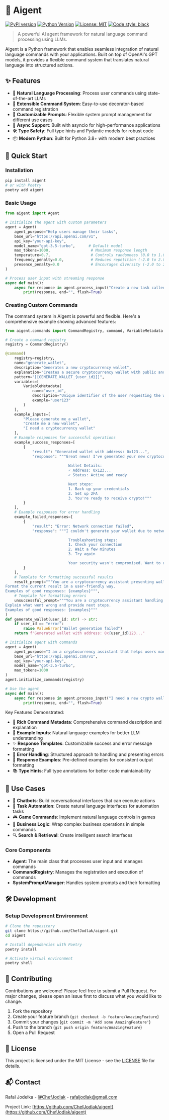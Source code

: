 # 🤖 Aigent

[![PyPI version](https://badge.fury.io/py/aigent.svg)](https://badge.fury.io/py/aigent)
[![Python Version](https://img.shields.io/pypi/pyversions/aigent.svg)](https://pypi.org/project/aigent/)
[![License: MIT](https://img.shields.io/badge/License-MIT-yellow.svg)](https://opensource.org/licenses/MIT)
[![Code style: black](https://img.shields.io/badge/code%20style-black-000000.svg)](https://github.com/psf/black)

> A powerful AI agent framework for natural language command processing using LLMs.

Aigent is a Python framework that enables seamless integration of natural language commands with your applications. Built on top of OpenAI's GPT models, it provides a flexible command system that translates natural language into structured actions.

## ✨ Features

- 🎯 **Natural Language Processing**: Process user commands using state-of-the-art LLMs
- 🔧 **Extensible Command System**: Easy-to-use decorator-based command registration
- 🎨 **Customizable Prompts**: Flexible system prompt management for different use cases
- 🚀 **Async Support**: Built with asyncio for high-performance applications
- 🛠️ **Type Safety**: Full type hints and Pydantic models for robust code
- 📦 **Modern Python**: Built for Python 3.8+ with modern best practices

## 🚀 Quick Start

### Installation

```bash
pip install aigent
# or with Poetry
poetry add aigent
```

### Basic Usage

```python
from aigent import Agent

# Initialize the agent with custom parameters
agent = Agent(
    agent_purpose="Help users manage their tasks",
    base_url="https://api.openai.com/v1",
    api_key="your-api-key",
    model_name="gpt-3.5-turbo",      # Default model
    max_tokens=1000,                  # Maximum response length
    temperature=0.7,                  # Controls randomness (0.0 to 1.0)
    frequency_penalty=0.0,            # Reduces repetition (-2.0 to 2.0)
    presence_penalty=0.0              # Encourages diversity (-2.0 to 2.0)
)

# Process user input with streaming response
async def main():
    async for response in agent.process_input("Create a new task called 'Write documentation'"):
        print(response, end="", flush=True)
```

### Creating Custom Commands

The command system in Aigent is powerful and flexible. Here's a comprehensive example showing advanced features:

```python
from aigent.commands import CommandRegistry, command, VariableMetadata

# Create a command registry
registry = CommandRegistry()

@command(
    registry=registry,
    name="generate_wallet",
    description="Generates a new cryptocurrency wallet",
    explanation="Creates a secure cryptocurrency wallet with public and private keys using industry-standard encryption.",
    pattern="[[GENERATE_WALLET_{user_id}]]",
    variables=[
        VariableMetadata(
            name="user_id",
            description="Unique identifier of the user requesting the wallet",
            example="user123"
        )
    ],
    example_inputs=[
        "Please generate me a wallet",
        "Create me a new wallet",
        "I need a cryptocurrency wallet"
    ],
    # Example responses for successful operations
    example_success_responses=[
        {
            "result": "Generated wallet with address: 0x123...",
            "response": """Great news! I've generated your new cryptocurrency wallet.
            
                            Wallet Details:
                            ✓ Address: 0x123...
                            ✓ Status: Active and ready

                            Next steps:
                            1. Back up your credentials
                            2. Set up 2FA
                            3. You're ready to receive crypto!"""
        }
    ],
    # Example responses for error handling
    example_failed_responses=[
        {
            "result": "Error: Network connection failed",
            "response": """I couldn't generate your wallet due to network issues.

                            Troubleshooting steps:
                            1. Check your connection
                            2. Wait a few minutes
                            3. Try again

                            Your security wasn't compromised. Want to retry?"""
        }
    ],
    # Template for formatting successful results
    result_prompt="""You are a cryptocurrency assistant presenting wallet generation results.
Format the current result in a user-friendly way.
Examples of good responses: {examples}""",
    # Template for formatting errors
    unsuccessful_prompt="""You are a cryptocurrency assistant handling wallet generation failures.
Explain what went wrong and provide next steps.
Examples of good responses: {examples}"""
)
def generate_wallet(user_id: str) -> str:
    if user_id == "error":
        raise ValueError("Wallet generation failed")
    return f"Generated wallet with address: 0x{user_id}123..."

# Initialize agent with commands
agent = Agent(
    agent_purpose="I am a cryptocurrency assistant that helps users manage their digital assets.",
    base_url="https://api.openai.com/v1",
    api_key="your-api-key",
    model_name="gpt-3.5-turbo",
    max_tokens=1000
)
agent.initialize_commands(registry)

# Use the agent
async def main():
    async for response in agent.process_input("I need a new crypto wallet"):
        print(response, end="", flush=True)
```

Key Features Demonstrated:
- 🎯 **Rich Command Metadata**: Comprehensive command description and explanation
- 📝 **Example Inputs**: Natural language examples for better LLM understanding
- ✨ **Response Templates**: Customizable success and error message formatting
- 🔄 **Error Handling**: Structured approach to handling and presenting errors
- 🎨 **Response Examples**: Pre-defined examples for consistent output formatting
- 📚 **Type Hints**: Full type annotations for better code maintainability

## 🎯 Use Cases

- 🤖 **Chatbots**: Build conversational interfaces that can execute actions
- 🔧 **Task Automation**: Create natural language interfaces for automation tasks
- 🎮 **Game Commands**: Implement natural language controls in games
- 🏢 **Business Logic**: Wrap complex business operations in simple commands
- 🔍 **Search & Retrieval**: Create intelligent search interfaces

### Core Components

- **Agent**: The main class that processes user input and manages commands
- **CommandRegistry**: Manages the registration and execution of commands
- **SystemPromptManager**: Handles system prompts and their formatting

## 🛠️ Development

### Setup Development Environment

```bash
# Clone the repository
git clone https://github.com/ChefJodlak/aigent.git
cd aigent

# Install dependencies with Poetry
poetry install

# Activate virtual environment
poetry shell
```

## 🤝 Contributing

Contributions are welcome! Please feel free to submit a Pull Request. For major changes, please open an issue first to discuss what you would like to change.

1. Fork the repository
2. Create your feature branch (`git checkout -b feature/AmazingFeature`)
3. Commit your changes (`git commit -m 'Add some AmazingFeature'`)
4. Push to the branch (`git push origin feature/AmazingFeature`)
5. Open a Pull Request

## 📝 License

This project is licensed under the MIT License - see the [LICENSE](LICENSE) file for details.

## 📬 Contact

Rafal Jodełka - [@ChefJodlak](https://github.com/ChefJodlak) - rafaljodlak@gmail.com

Project Link: [https://github.com/ChefJodlak/aigent](https://github.com/ChefJodlak/aigent) 